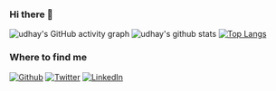 ### Hi there 👋

<!--
**udhayprakash/udhayprakash** is a ✨ _special_ ✨ repository because its `README.md` (this file) appears on your GitHub profile.

Here are some ideas to get you started:

- 🔭 I’m currently working on ...
- 🌱 I’m currently learning ...
- 👯 I’m looking to collaborate on ...
- 🤔 I’m looking for help with ...
- 💬 Ask me about ...
- 📫 How to reach me: ...
- 😄 Pronouns: ...
- ⚡ Fun fact: ...
-->

![udhay's GitHub activity graph](https://activity-graph.herokuapp.com/graph?username=udhayprakash&hide_border=true&theme=redical)
![udhay's github stats](https://github-readme-stats.vercel.app/api?username=udhayprakash&show_icons=true&theme=radical&count_private=true)
[![Top Langs](https://github-readme-stats.vercel.app/api/top-langs/?username=udhayprakash&layout=compact&theme=radical)](https://github.com/anuraghazra/github-readme-stats)

<h3>Where to find me</h3>
<p>
	<a href="https://github.com/udhayprakash" target="_blank"><img alt="Github" src="https://img.shields.io/badge/GitHub-%2312100E.svg?&style=for-the-badge&logo=Github&logoColor=white" /></a> 
	<a href="https://twitter.com/uday3prakash" target="_blank"><img alt="Twitter" src="https://img.shields.io/badge/twitter-%231DA1F2.svg?&style=for-the-badge&logo=twitter&logoColor=white" /></a> 
	<a href="https://www.linkedin.com/in/udhayprakashpethakamsetty/" target="_blank"><img alt="LinkedIn" src="https://img.shields.io/badge/linkedin-%230077B5.svg?&style=for-the-badge&logo=linkedin&logoColor=white" /></a> 
</p>
